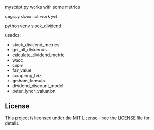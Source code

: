myscript.py works with some metrics

cagr.py does not work yet

python venv stock_dividend

usados:
- stock_dividend_metrics
- get_all_dividends
- calculate_dividend_metric
- wacc
- capm
- fair_value
- scrapinng_fviz
- graham_formula
- dividend_discount_model
- peter_lynch_valuation


## License

This project is licensed under the [MIT License](LICENSE) - see the [LICENSE](LICENSE) file for details.